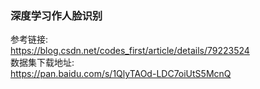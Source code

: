 ### 深度学习作人脸识别

参考链接:   
https://blog.csdn.net/codes_first/article/details/79223524  
数据集下载地址:   
https://pan.baidu.com/s/1QlyTAOd-LDC7oiUtS5McnQ  
